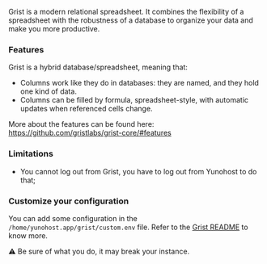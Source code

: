 Grist is a modern relational spreadsheet. It combines the flexibility of a spreadsheet with the robustness of a database to organize your data and make you more productive.

### Features

Grist is a hybrid database/spreadsheet, meaning that:

- Columns work like they do in databases: they are named, and they hold one kind of data.
- Columns can be filled by formula, spreadsheet-style, with automatic updates when referenced cells change.

More about the features can be found here: <https://github.com/gristlabs/grist-core/#features>

### Limitations

- You cannot log out from Grist, you have to log out from Yunohost to do that;

### Customize your configuration

You can add some configuration in the `/home/yunohost.app/grist/custom.env` file. Refer to the [Grist README](https://github.com/gristlabs/grist-core/#environment-variables) to know more.

:warning: Be sure of what you do, it may break your instance.
